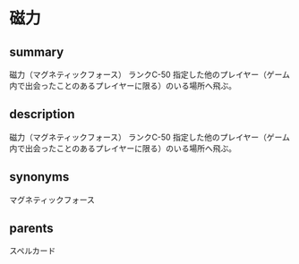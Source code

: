 # 磁力

## summary
磁力（マグネティックフォース）
ランクC-50
指定した他のプレイヤー（ゲーム内で出会ったことのあるプレイヤーに限る）のいる場所へ飛ぶ。
## description
磁力（マグネティックフォース）
ランクC-50
指定した他のプレイヤー（ゲーム内で出会ったことのあるプレイヤーに限る）のいる場所へ飛ぶ。
## synonyms
マグネティックフォース
## parents
スペルカード
